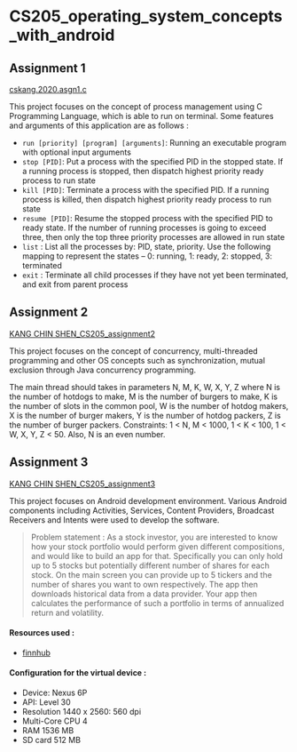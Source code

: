 # CS205_operating_system_concepts_with_android

## Assignment 1
[cskang.2020.asgn1.c](https://github.com/cskang0121/cs205-operating-system-concepts-with-android/blob/main/assignment_1/cskang.2020.asgn1.c)

This project focuses on the concept of process management using C Programming Language, which is able to run on terminal. Some features and arguments of this application are as follows : 

- ```run [priority] [program] [arguments]```: Running an executable program with optional input arguments
- ```stop [PID]```: Put a process with the specified PID in the stopped state. If a running process is stopped, then dispatch highest priority ready process to run state
- ```kill [PID]```: Terminate a process with the specified PID. If a running process is killed, then dispatch highest priority ready process to run state
- ```resume [PID]```: Resume the stopped process with the specified PID to ready state. If the number of running processes is going to exceed three, then only the top three priority processes are allowed in run state
- ```list``` : List all the processes by: PID, state, priority. Use the following mapping to represent the states – 0: running, 1: ready, 2: stopped, 3: terminated
- ```exit``` : Terminate all child processes if they have not yet been terminated, and exit from parent process

## Assignment 2
[KANG CHIN SHEN_CS205_assignment2](https://github.com/cskang0121/cs205-operating-system-concepts-with-android/tree/main/assignment_2)

This project focuses on the concept of concurrency, multi-threaded programming and other OS concepts such as synchronization, mutual exclusion through Java concurrency programming.

The main thread should takes in parameters N, M, K, W, X, Y, Z where N is the number of hotdogs to make, M is the number of burgers to make, K is the number of slots in the common pool, W is the number of hotdog makers, X is the number of burger makers, Y is the number of hotdog packers, Z is the number of burger packers. Constraints: 1 < N, M < 1000, 1 < K < 100, 1 < W, X, Y, Z < 50. Also, N is an even number.


## Assignment 3
[KANG CHIN SHEN_CS205_assignment3](https://github.com/cskang0121/cs205-operating-system-concepts-with-android/tree/main/assignment_3)

This project focuses on Android development environment. Various Android components including Activities, Services,
Content Providers, Broadcast Receivers and Intents were used to develop the software.

> Problem statement : As a stock investor, you are interested to know how your stock portfolio would perform given different compositions, and would like to build an app for that. Specifically you can only hold up to 5 stocks but potentially different number of shares for each stock. On the main screen you can provide up to 5 tickers and the number of shares you want to own respectively. The app then downloads historical data from a data provider. Your app then calculates the performance of such a portfolio in terms of annualized return and volatility.

#### Resources used : 
- [finnhub](https://finnhub.io/)

#### Configuration for the virtual device :
- Device: Nexus 6P
- API: Level 30
- Resolution 1440 x 2560: 560 dpi
- Multi-Core CPU 4
- RAM 1536 MB
- SD card 512 MB
